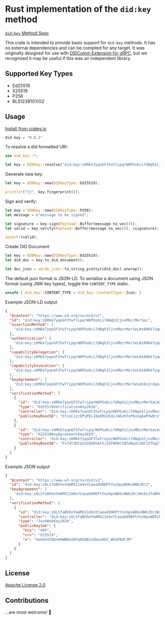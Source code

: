 # Rust implementation of the `did:key` method

[`did:key` Method Spec](https://w3c-ccg.github.io/did-method-key/)

This crate is intended to provide basic support for `did:key` methods. It has no external dependencies and can be compiled for any target.
It was originally designed for use with [DIDComm Extension for gRPC](https://github.com/trinsic-id/didcomm-extension-grpc), but we recognized it may be useful if this was an independent library.

## Supported Key Types

- Ed25519
- X25519
- P256
- BLS12381G1/G2

## Usage

[Install from crates.io](https://crates.io/crates/did-key)

```rust
did-key = "0.0.2"
```

To resolve a did formatted URI:

```rust
use did_key::*;

let key = DIDKey::resolve("did:key:z6Mkk7yqnGF3YwTrLpqrW6PGsKci7dNqh1CjnvMbzrMerSeL").unwrap();

```

Generate new key:

```rust
let key = DIDKey::new(DIDKeyType::Ed25519);

println!("{}", key.fingerprint());
```

Sign and verify:

```rust
let key = DIDKey::new(DIDKeyType::P256);
let message = b"message to be signed";

let signature = key.sign(Payload::Buffer(message.to_vec()));
let valid = key.verify(Payload::Buffer(message.to_vec()), &signature);

assert!(valid);
```

Create DID Document

```rust
let key = DIDKey::new(DIDKeyType::Ed25519);
let did_doc = key.to_did_document();

let doc_json = serde_json::to_string_pretty(&did_doc).unwrap();
```

The default json format is JSON-LD. To serialize a document using JSON format (using JWK key types), toggle the `CONTENT_TYPE` static.

```rust
unsafe { did_key::CONTENT_TYPE = did_key::ContentType::Json; }
```

Example JSON-LD output

```json
{
  "@context": "https://www.w3.org/ns/did/v1",
  "id": "did:key:z6Mkk7yqnGF3YwTrLpqrW6PGsKci7dNqh1CjnvMbzrMerSeL",
  "assertionMethod": [
    "did:key:z6Mkk7yqnGF3YwTrLpqrW6PGsKci7dNqh1CjnvMbzrMerSeL#z6Mkk7yqnGF3YwTrLpqrW6PGsKci7dNqh1CjnvMbzrMerSeL"
  ],
  "authentication": [
    "did:key:z6Mkk7yqnGF3YwTrLpqrW6PGsKci7dNqh1CjnvMbzrMerSeL#z6Mkk7yqnGF3YwTrLpqrW6PGsKci7dNqh1CjnvMbzrMerSeL"
  ],
  "capabilityDelegation": [
    "did:key:z6Mkk7yqnGF3YwTrLpqrW6PGsKci7dNqh1CjnvMbzrMerSeL#z6Mkk7yqnGF3YwTrLpqrW6PGsKci7dNqh1CjnvMbzrMerSeL"
  ],
  "capabilityInvocation": [
    "did:key:z6Mkk7yqnGF3YwTrLpqrW6PGsKci7dNqh1CjnvMbzrMerSeL#z6Mkk7yqnGF3YwTrLpqrW6PGsKci7dNqh1CjnvMbzrMerSeL"
  ],
  "keyAgreement": [
    "did:key:z6Mkk7yqnGF3YwTrLpqrW6PGsKci7dNqh1CjnvMbzrMerSeL#z6LSrdqo4M24WRDJj1h2hXxgtDTyzjjKCiyapYVgrhwZAySn"
  ],
  "verificationMethod": [
    {
      "id": "did:key:z6Mkk7yqnGF3YwTrLpqrW6PGsKci7dNqh1CjnvMbzrMerSeL#z6Mkk7yqnGF3YwTrLpqrW6PGsKci7dNqh1CjnvMbzrMerSeL",
      "type": "Ed25519VerificationKey2018",
      "controller": "did:key:z6Mkk7yqnGF3YwTrLpqrW6PGsKci7dNqh1CjnvMbzrMerSeL",
      "publicKeyBase58": "6fioC1zcDPyPEL19pXRS2E4iJ46zH7xP6uSgAaPdwDrx"
    },
    {
      "id": "did:key:z6Mkk7yqnGF3YwTrLpqrW6PGsKci7dNqh1CjnvMbzrMerSeL#z6LSrdqo4M24WRDJj1h2hXxgtDTyzjjKCiyapYVgrhwZAySn",
      "type": "X25519KeyAgreementKey2019",
      "controller": "did:key:z6Mkk7yqnGF3YwTrLpqrW6PGsKci7dNqh1CjnvMbzrMerSeL",
      "publicKeyBase58": "FxfdY3DCQxVZddKGAtSjZdFW9bCCW7oRwZn1NFJ2Tbg2"
    }
  ]
}
```

Example JSON output

```json
{
  "@context": "https://www.w3.org/ns/did/v1",
  "id": "did:key:z6LSfaBhhoYmAMX11m9xYCaeaU99KPtYnzHpsWD6iNWbJDr2",
  "keyAgreement": [
    "did:key:z6LSfaBhhoYmAMX11m9xYCaeaU99KPtYnzHpsWD6iNWbJDr2#z6LSfaBhhoYmAMX11m9xYCaeaU99KPtYnzHpsWD6iNWbJDr2"
  ],
  "verificationMethod": [
    {
      "id": "did:key:z6LSfaBhhoYmAMX11m9xYCaeaU99KPtYnzHpsWD6iNWbJDr2#z6LSfaBhhoYmAMX11m9xYCaeaU99KPtYnzHpsWD6iNWbJDr2",
      "controller": "did:key:z6LSfaBhhoYmAMX11m9xYCaeaU99KPtYnzHpsWD6iNWbJDr2",
      "type": "JsonWebKey2020",
      "publicKeyJwk": {
        "kty": "OKP",
        "crv": "X25519",
        "x": "OeXe54Y0Dnk0WNWsQ6PqKUBB2x6bos0DZ_WkdFNdt3M"
      }
    }
  ]
}
```

## License

[Apache License 2.0](https://github.com/trinsic-id/did-key.rs/blob/main/LICENSE)

## Contributions

...are most welcome! 🙌